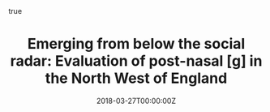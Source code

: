 ---
#abstract: Lorem ipsum dolor sit amet, consectetur adipiscing elit. Duis posuere tellusac convallis placerat. Proin tincidunt magna sed ex sollicitudin condimentum. Sed ac faucibus dolor, scelerisque sollicitudin nisi. Cras purus urna, suscipit quis sapien eu, pulvinar tempor diam.

all_day: true
authors: [George Bailey]
date: "2018-03-27T00:00:00Z"
event: 8th Northern Englishes Workshop
event_url: https://blogs.ncl.ac.uk/northernenglishes8/
featured: false

location: Newcastle University
math: true
#projects:
#- ng
publishDate: "2018-03-27T00:00:00Z"
#slides: example
summary: (2018) Paper presented at the 8th Northern Englishes Workshop
tags: ["ng", "perception", "northern english"]
title: "Emerging from below the social radar: Evaluation of post-nasal [g] in the North West of England"
#url_code: ""
#url_pdf: ""
url_slides: "slides/2018_NEW8_vnp_slides.pdf"
---